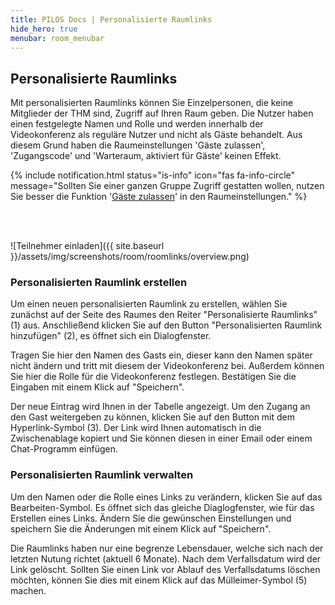 ```yaml
---
title: PILOS Docs | Personalisierte Raumlinks
hide_hero: true
menubar: room_menubar
---
```


## Personalisierte Raumlinks

Mit personalisierten Raumlinks können Sie Einzelpersonen, die keine Mitglieder der THM sind, Zugriff auf Ihren Raum geben.
Die Nutzer haben einen festgelegte Namen und Rolle und werden innerhalb der Videokonferenz als reguläre Nutzer und nicht als Gäste behandelt.
Aus diesem Grund haben die Raumeinstellungen 'Gäste zulassen', 'Zugangscode' und 'Warteraum, aktiviert für Gäste' keinen Effekt.

{% include notification.html status="is-info" icon="fas fa-info-circle" message="Sollten Sie einer ganzen Gruppe Zugriff gestatten wollen, nutzen Sie besser die Funktion '[Gäste zulassen](../settings#sicherheit)' in den Raumeinstellungen." %}

<br><br>

![Teilnehmer einladen]({{ site.baseurl }}/assets/img/screenshots/room/roomlinks/overview.png)

### Personalisierten Raumlink erstellen

Um einen neuen personalisierten Raumlink zu erstellen, wählen Sie zunächst auf der Seite des Raumes den Reiter "Personalisierte Raumlinks" (1) aus.
Anschließend klicken Sie auf den Button "Personalisierten Raumlink hinzufügen" (2), es öffnet sich ein Dialogfenster.

Tragen Sie hier den Namen des Gasts ein, dieser kann den Namen später nicht ändern und tritt mit diesem der Videokonferenz bei.
Außerdem können Sie hier die Rolle für die Videokonferenz festlegen.
Bestätigen Sie die Eingaben mit einem Klick auf "Speichern".

Der neue Eintrag wird Ihnen in der Tabelle angezeigt. Um den Zugang an den Gast weitergeben zu können, klicken Sie auf den Button mit dem Hyperlink-Symbol (3).
Der Link wird Ihnen automatisch in die Zwischenablage kopiert und Sie können diesen in einer Email oder einem Chat-Programm einfügen.

### Personalisierten Raumlink verwalten

Um den Namen oder die Rolle eines Links zu verändern, klicken Sie auf das Bearbeiten-Symbol. Es öffnet sich das gleiche Diaglogfenster, wie für das Erstellen eines Links.
Ändern Sie die gewünschen Einstellungen und speichern Sie die Änderungen mit einem Klick auf "Speichern".

Die Raumlinks haben nur eine begrenze Lebensdauer, welche sich nach der letzten Nutung richtet (aktuell 6 Monate). 
Nach dem Verfallsdatum wird der Link gelöscht. Sollten Sie einen Link vor Ablauf des Verfallsdatums löschen möchten, können Sie dies mit einem Klick auf das Mülleimer-Symbol (5) machen.